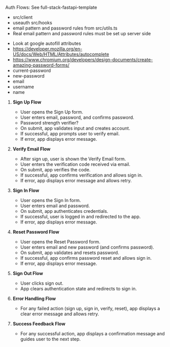 Auth Flows:
See full-stack-fastapi-template

- src/client
- useauth src/hooks
- email pattern and password rules from src/utils.ts
- Real email pattern and password rules must be set up server side

* Look at google autofill attributes
* https://developer.mozilla.org/en-US/docs/Web/HTML/Attributes/autocomplete
* https://www.chromium.org/developers/design-documents/create-amazing-password-forms/
* current-password
* new-password
* email
* username
* name

1. **Sign Up Flow**
   - User opens the Sign Up form.
   - User enters email, password, and confirms password.
   - Password strength verifier?
   - On submit, app validates input and creates account.
   - If successful, app prompts user to verify email.
   - If error, app displays error message.

2. **Verify Email Flow**
   - After sign up, user is shown the Verify Email form.
   - User enters the verification code received via email.
   - On submit, app verifies the code.
   - If successful, app confirms verification and allows sign in.
   - If error, app displays error message and allows retry.

3. **Sign In Flow**
   - User opens the Sign In form.
   - User enters email and password.
   - On submit, app authenticates credentials.
   - If successful, user is logged in and redirected to the app.
   - If error, app displays error message.

4. **Reset Password Flow**
   - User opens the Reset Password form.
   - User enters email and new password (and confirms password).
   - On submit, app validates and resets password.
   - If successful, app confirms password reset and allows sign in.
   - If error, app displays error message.

5. **Sign Out Flow**
   - User clicks sign out.
   - App clears authentication state and redirects to sign in.

6. **Error Handling Flow**
   - For any failed action (sign up, sign in, verify, reset), app displays a clear error message and allows retry.

7. **Success Feedback Flow**
   - For any successful action, app displays a confirmation message and guides user to the next step.

